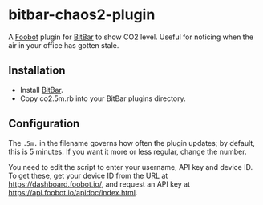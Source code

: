 # bitbar-chaos2-plugin

A [Foobot](https://foobot.io/) plugin for [BitBar](https://getbitbar.com/) to show CO2 level. Useful for noticing when the air in your office has gotten stale.

## Installation

* Install [BitBar](https://getbitbar.com/).
* Copy co2.5m.rb into your BitBar plugins directory.

## Configuration

The `.5m.` in the filename governs how often the plugin updates; by default, this is 5 minutes. If you want it more or less regular, change the number.

You need to edit the script to enter your username, API key and device ID. To get these, get your device ID from the URL at https://dashboard.foobot.io/, and request an API key at https://api.foobot.io/apidoc/index.html.